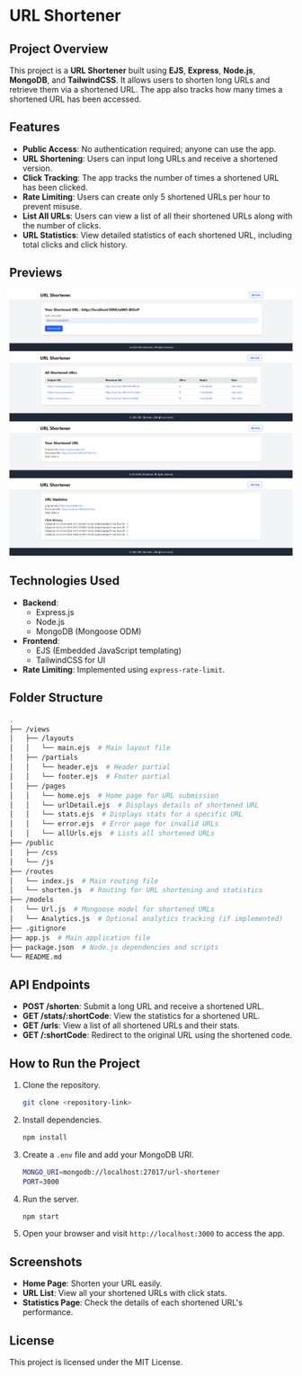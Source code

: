 
# URL Shortener 

## Project Overview

This project is a **URL Shortener** built using **EJS**, **Express**, **Node.js**, **MongoDB**, and **TailwindCSS**. It allows users to shorten long URLs and retrieve them via a shortened URL. The app also tracks how many times a shortened URL has been accessed.

## Features

- **Public Access**: No authentication required; anyone can use the app.
- **URL Shortening**: Users can input long URLs and receive a shortened version.
- **Click Tracking**: The app tracks the number of times a shortened URL has been clicked.
- **Rate Limiting**: Users can create only 5 shortened URLs per hour to prevent misuse.
- **List All URLs**: Users can view a list of all their shortened URLs along with the number of clicks.
- **URL Statistics**: View detailed statistics of each shortened URL, including total clicks and click history.

## Previews

![alt text](previews/preview1.png)
![alt text](previews/preview2.png)
![alt text](previews/preview3.png)
![alt text](previews/preview4.png)

## Technologies Used

- **Backend**:
  - Express.js
  - Node.js
  - MongoDB (Mongoose ODM)
- **Frontend**:
  - EJS (Embedded JavaScript templating)
  - TailwindCSS for UI
- **Rate Limiting**: Implemented using `express-rate-limit`.

## Folder Structure

```bash
.
├── /views
│   ├── /layouts
│   │   └── main.ejs  # Main layout file
│   ├── /partials
│   │   └── header.ejs  # Header partial
│   │   └── footer.ejs  # Footer partial
│   ├── /pages
│   │   └── home.ejs  # Home page for URL submission
│   │   └── urlDetail.ejs  # Displays details of shortened URL
│   │   └── stats.ejs  # Displays stats for a specific URL
│   │   └── error.ejs  # Error page for invalid URLs
│   │   └── allUrls.ejs  # Lists all shortened URLs
├── /public
│   ├── /css
│   └── /js
├── /routes
│   └── index.js  # Main routing file
│   └── shorten.js  # Routing for URL shortening and statistics
├── /models
│   └── Url.js  # Mongoose model for shortened URLs
│   └── Analytics.js  # Optional analytics tracking (if implemented)
├── .gitignore
├── app.js  # Main application file
├── package.json  # Node.js dependencies and scripts
└── README.md
```

## API Endpoints

- **POST /shorten**: Submit a long URL and receive a shortened URL.
- **GET /stats/:shortCode**: View the statistics for a shortened URL.
- **GET /urls**: View a list of all shortened URLs and their stats.
- **GET /:shortCode**: Redirect to the original URL using the shortened code.

## How to Run the Project

1. Clone the repository.

    ```bash
    git clone <repository-link>
    ```

2. Install dependencies.

    ```bash
    npm install
    ```

3. Create a `.env` file and add your MongoDB URI.

    ```bash
    MONGO_URI=mongodb://localhost:27017/url-shortener
    PORT=3000
    ```

4. Run the server.

    ```bash
    npm start
    ```

5. Open your browser and visit `http://localhost:3000` to access the app.

## Screenshots

- **Home Page**: Shorten your URL easily.
- **URL List**: View all your shortened URLs with click stats.
- **Statistics Page**: Check the details of each shortened URL's performance.

## License

This project is licensed under the MIT License.
